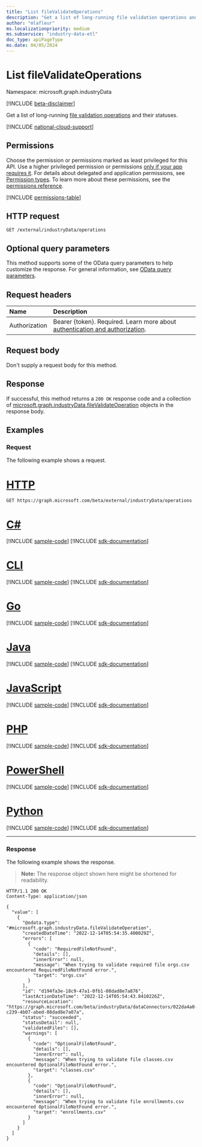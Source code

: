 ```yaml
---
title: "List fileValidateOperations"
description: "Get a list of long-running file validation operations and their statuses."
author: "mlafleur"
ms.localizationpriority: medium
ms.subservice: "industry-data-etl"
doc_type: apiPageType
ms.date: 04/05/2024
---
```


# List fileValidateOperations

Namespace: microsoft.graph.industryData

[!INCLUDE [beta-disclaimer](../../includes/beta-disclaimer.md)]

Get a list of long-running [file validation operations](../resources/industrydata-filevalidateoperation.md) and their statuses.

[!INCLUDE [national-cloud-support](../../includes/global-only.md)]

## Permissions

Choose the permission or permissions marked as least privileged for this API. Use a higher privileged permission or permissions [only if your app requires it](/graph/permissions-overview#best-practices-for-using-microsoft-graph-permissions). For details about delegated and application permissions, see [Permission types](/graph/permissions-overview#permission-types). To learn more about these permissions, see the [permissions reference](/graph/permissions-reference).

<!-- { "blockType": "permissions", "name": "industrydata_filevalidateoperation_list" } -->
[!INCLUDE [permissions-table](../includes/permissions/industrydata-filevalidateoperation-list-permissions.md)]

## HTTP request

<!-- {
  "blockType": "ignored"
}
-->

```http
GET /external/industryData/operations
```

## Optional query parameters

This method supports some of the OData query parameters to help customize the response. For general information, see [OData query parameters](/graph/query-parameters).

## Request headers

| Name          | Description               |
| :------------ | :------------------------ |
|Authorization|Bearer {token}. Required. Learn more about [authentication and authorization](/graph/auth/auth-concepts).|

## Request body

Don't supply a request body for this method.

## Response

If successful, this method returns a `200 OK` response code and a collection of [microsoft.graph.industryData.fileValidateOperation](../resources/industrydata-filevalidateoperation.md) objects in the response body.

## Examples

### Request

The following example shows a request.

# [HTTP](#tab/http)
<!-- {
  "blockType": "request",
  "name": "list_fileValidateOperation"
}
-->

```msgraph-interactive
GET https://graph.microsoft.com/beta/external/industryData/operations
```

# [C#](#tab/csharp)
[!INCLUDE [sample-code](../includes/snippets/csharp/list-filevalidateoperation-csharp-snippets.md)]
[!INCLUDE [sdk-documentation](../includes/snippets/snippets-sdk-documentation-link.md)]

# [CLI](#tab/cli)
[!INCLUDE [sample-code](../includes/snippets/cli/list-filevalidateoperation-cli-snippets.md)]
[!INCLUDE [sdk-documentation](../includes/snippets/snippets-sdk-documentation-link.md)]

# [Go](#tab/go)
[!INCLUDE [sample-code](../includes/snippets/go/list-filevalidateoperation-go-snippets.md)]
[!INCLUDE [sdk-documentation](../includes/snippets/snippets-sdk-documentation-link.md)]

# [Java](#tab/java)
[!INCLUDE [sample-code](../includes/snippets/java/list-filevalidateoperation-java-snippets.md)]
[!INCLUDE [sdk-documentation](../includes/snippets/snippets-sdk-documentation-link.md)]

# [JavaScript](#tab/javascript)
[!INCLUDE [sample-code](../includes/snippets/javascript/list-filevalidateoperation-javascript-snippets.md)]
[!INCLUDE [sdk-documentation](../includes/snippets/snippets-sdk-documentation-link.md)]

# [PHP](#tab/php)
[!INCLUDE [sample-code](../includes/snippets/php/list-filevalidateoperation-php-snippets.md)]
[!INCLUDE [sdk-documentation](../includes/snippets/snippets-sdk-documentation-link.md)]

# [PowerShell](#tab/powershell)
[!INCLUDE [sample-code](../includes/snippets/powershell/list-filevalidateoperation-powershell-snippets.md)]
[!INCLUDE [sdk-documentation](../includes/snippets/snippets-sdk-documentation-link.md)]

# [Python](#tab/python)
[!INCLUDE [sample-code](../includes/snippets/python/list-filevalidateoperation-python-snippets.md)]
[!INCLUDE [sdk-documentation](../includes/snippets/snippets-sdk-documentation-link.md)]

---

### Response

The following example shows the response.

> **Note:** The response object shown here might be shortened for readability.

<!-- {
  "blockType": "response",
  "truncated": true,
  "@odata.type": "Collection(microsoft.graph.industryData.fileValidateOperation)"
}
-->

```http
HTTP/1.1 200 OK
Content-Type: application/json

{
  "value": [
    {
      "@odata.type": "#microsoft.graph.industryData.fileValidateOperation",
      "createdDateTime": "2022-12-14T05:54:35.400029Z",
      "errors": [
        {
          "code": "RequiredFileNotFound",
          "details": [],
          "innerError": null,
          "message": "When trying to validate required file orgs.csv encountered RequiredFileNotFound error.",
          "target": "orgs.csv"
        }
      ],
      "id": "d194fa3e-18c9-47a1-0fb1-08dad8e7a876",
      "lastActionDateTime": "2022-12-14T05:54:43.8410226Z",
      "resourceLocation": "https://graph.microsoft.com/beta/industryData/dataConnectors/022da4a0-c239-4b07-abed-08dad8e7a07a",
      "status": "succeeded",
      "statusDetail": null,
      "validatedFiles": [],
      "warnings": [
        {
          "code": "OptionalFileNotFound",
          "details": [],
          "innerError": null,
          "message": "When trying to validate file classes.csv encountered OptionalFileNotFound error.",
          "target": "classes.csv"
        },
        {
          "code": "OptionalFileNotFound",
          "details": [],
          "innerError": null,
          "message": "When trying to validate file enrollments.csv encountered OptionalFileNotFound error.",
          "target": "enrollments.csv"
        }
      ]
    }
  ]
}
```
